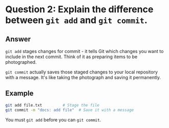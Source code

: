 # Question 2: Explain the difference between `git add` and `git commit`.

## Answer

`git add` stages changes for commit - it tells Git which changes you want to include in the next commit. Think of it as preparing items to be photographed.

`git commit` actually saves those staged changes to your local repository with a message. It's like taking the photograph and saving it permanently.

## Example

```bash
git add file.txt         # Stage the file
git commit -m "docs: add file"  # Save it with a message
```

You must `git add` before you can `git commit`.